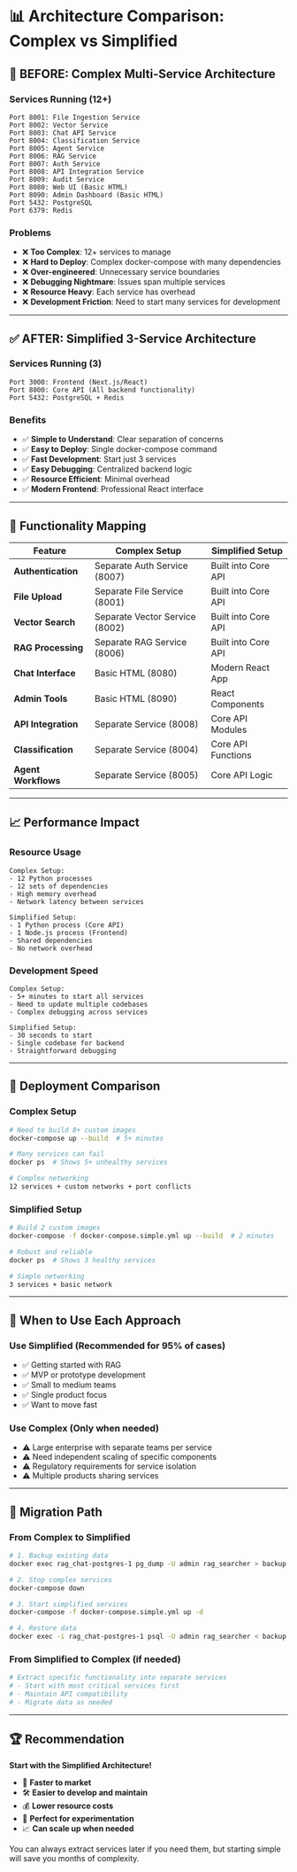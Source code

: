 # 📊 Architecture Comparison: Complex vs Simplified

## 🚨 **BEFORE: Complex Multi-Service Architecture**

### **Services Running (12+)**
```
Port 8001: File Ingestion Service
Port 8002: Vector Service  
Port 8003: Chat API Service
Port 8004: Classification Service
Port 8005: Agent Service
Port 8006: RAG Service
Port 8007: Auth Service
Port 8008: API Integration Service
Port 8009: Audit Service
Port 8080: Web UI (Basic HTML)
Port 8090: Admin Dashboard (Basic HTML)
Port 5432: PostgreSQL
Port 6379: Redis
```

### **Problems**
- ❌ **Too Complex**: 12+ services to manage
- ❌ **Hard to Deploy**: Complex docker-compose with many dependencies
- ❌ **Over-engineered**: Unnecessary service boundaries
- ❌ **Debugging Nightmare**: Issues span multiple services
- ❌ **Resource Heavy**: Each service has overhead
- ❌ **Development Friction**: Need to start many services for development

---

## ✅ **AFTER: Simplified 3-Service Architecture**

### **Services Running (3)**
```
Port 3000: Frontend (Next.js/React)
Port 8000: Core API (All backend functionality)
Port 5432: PostgreSQL + Redis
```

### **Benefits**
- ✅ **Simple to Understand**: Clear separation of concerns
- ✅ **Easy to Deploy**: Single docker-compose command
- ✅ **Fast Development**: Start just 3 services
- ✅ **Easy Debugging**: Centralized backend logic
- ✅ **Resource Efficient**: Minimal overhead
- ✅ **Modern Frontend**: Professional React interface

---

## 🔄 **Functionality Mapping**

| **Feature** | **Complex Setup** | **Simplified Setup** |
|-------------|-------------------|---------------------|
| **Authentication** | Separate Auth Service (8007) | Built into Core API |
| **File Upload** | Separate File Service (8001) | Built into Core API |
| **Vector Search** | Separate Vector Service (8002) | Built into Core API |
| **RAG Processing** | Separate RAG Service (8006) | Built into Core API |
| **Chat Interface** | Basic HTML (8080) | Modern React App |
| **Admin Tools** | Basic HTML (8090) | React Components |
| **API Integration** | Separate Service (8008) | Core API Modules |
| **Classification** | Separate Service (8004) | Core API Functions |
| **Agent Workflows** | Separate Service (8005) | Core API Logic |

---

## 📈 **Performance Impact**

### **Resource Usage**
```
Complex Setup:
- 12 Python processes
- 12 sets of dependencies
- High memory overhead
- Network latency between services

Simplified Setup:
- 1 Python process (Core API)
- 1 Node.js process (Frontend)  
- Shared dependencies
- No network overhead
```

### **Development Speed**
```
Complex Setup:
- 5+ minutes to start all services
- Need to update multiple codebases
- Complex debugging across services

Simplified Setup:
- 30 seconds to start
- Single codebase for backend
- Straightforward debugging
```

---

## 🚀 **Deployment Comparison**

### **Complex Setup**
```bash
# Need to build 8+ custom images
docker-compose up --build  # 5+ minutes

# Many services can fail
docker ps  # Shows 5+ unhealthy services

# Complex networking
12 services + custom networks + port conflicts
```

### **Simplified Setup**
```bash
# Build 2 custom images
docker-compose -f docker-compose.simple.yml up --build  # 2 minutes

# Robust and reliable
docker ps  # Shows 3 healthy services

# Simple networking
3 services + basic network
```

---

## 🎯 **When to Use Each Approach**

### **Use Simplified (Recommended for 95% of cases)**
- ✅ Getting started with RAG
- ✅ MVP or prototype development
- ✅ Small to medium teams
- ✅ Single product focus
- ✅ Want to move fast

### **Use Complex (Only when needed)**
- ⚠️ Large enterprise with separate teams per service
- ⚠️ Need independent scaling of specific components
- ⚠️ Regulatory requirements for service isolation
- ⚠️ Multiple products sharing services

---

## 📝 **Migration Path**

### **From Complex to Simplified**
```bash
# 1. Backup existing data
docker exec rag_chat-postgres-1 pg_dump -U admin rag_searcher > backup.sql

# 2. Stop complex services
docker-compose down

# 3. Start simplified services  
docker-compose -f docker-compose.simple.yml up -d

# 4. Restore data
docker exec -i rag_chat-postgres-1 psql -U admin rag_searcher < backup.sql
```

### **From Simplified to Complex (if needed)**
```bash
# Extract specific functionality into separate services
# - Start with most critical services first
# - Maintain API compatibility
# - Migrate data as needed
```

---

## 🏆 **Recommendation**

**Start with the Simplified Architecture!**

- 🚀 **Faster to market**
- 🛠️ **Easier to develop and maintain**  
- 💰 **Lower resource costs**
- 🧪 **Perfect for experimentation**
- 📈 **Can scale up when needed**

You can always extract services later if you need them, but starting simple will save you months of complexity. 